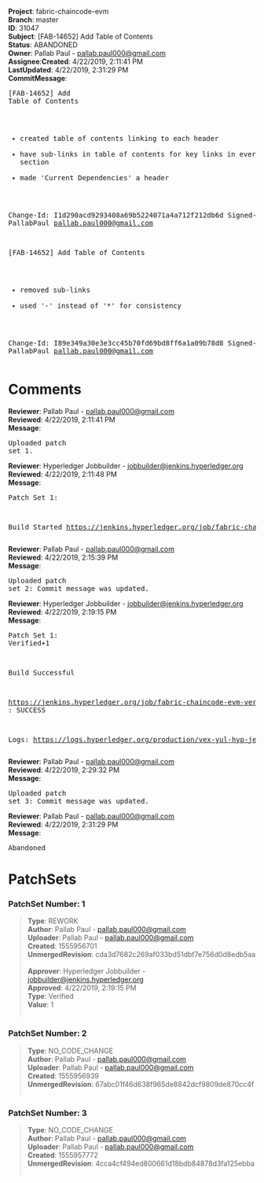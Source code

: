 <strong>Project</strong>: fabric-chaincode-evm</br><strong>Branch</strong>: master<br><strong>ID</strong>: 31047<br><strong>Subject</strong>: [FAB-14652] Add Table of Contents<br><strong>Status</strong>: ABANDONED<br><strong>Owner</strong>: Pallab Paul - pallab.paul000@gmail.com<br><strong>Assignee</strong>:<strong>Created</strong>: 4/22/2019, 2:11:41 PM<br><strong>LastUpdated</strong>: 4/22/2019, 2:31:29 PM<br><strong>CommitMessage</strong>:<br><pre>[FAB-14652] Add Table of Contents

 - created table of contents linking to each header
 - have sub-links in table of contents for key links in every section
 - made 'Current Dependencies' a header

Change-Id: I1d290acd9293408a69b5224071a4a712f212db6d
Signed-off-by: PallabPaul <pallab.paul000@gmail.com>

[FAB-14652] Add Table of Contents

 - removed sub-links
 - used '-' instead of '*' for consistency

Change-Id: I89e349a30e3e3cc45b70fd69bd8ff6a1a09b78d8
Signed-off-by: PallabPaul <pallab.paul000@gmail.com>
</pre><h1>Comments</h1><strong>Reviewer</strong>: Pallab Paul - pallab.paul000@gmail.com<br><strong>Reviewed</strong>: 4/22/2019, 2:11:41 PM<br><strong>Message</strong>: <pre>Uploaded patch set 1.</pre><strong>Reviewer</strong>: Hyperledger Jobbuilder - jobbuilder@jenkins.hyperledger.org<br><strong>Reviewed</strong>: 4/22/2019, 2:11:48 PM<br><strong>Message</strong>: <pre>Patch Set 1:

Build Started https://jenkins.hyperledger.org/job/fabric-chaincode-evm-verify-x86_64/373/</pre><strong>Reviewer</strong>: Pallab Paul - pallab.paul000@gmail.com<br><strong>Reviewed</strong>: 4/22/2019, 2:15:39 PM<br><strong>Message</strong>: <pre>Uploaded patch set 2: Commit message was updated.</pre><strong>Reviewer</strong>: Hyperledger Jobbuilder - jobbuilder@jenkins.hyperledger.org<br><strong>Reviewed</strong>: 4/22/2019, 2:19:15 PM<br><strong>Message</strong>: <pre>Patch Set 1: Verified+1

Build Successful 

https://jenkins.hyperledger.org/job/fabric-chaincode-evm-verify-x86_64/373/ : SUCCESS

Logs: https://logs.hyperledger.org/production/vex-yul-hyp-jenkins-3/fabric-chaincode-evm-verify-x86_64/373</pre><strong>Reviewer</strong>: Pallab Paul - pallab.paul000@gmail.com<br><strong>Reviewed</strong>: 4/22/2019, 2:29:32 PM<br><strong>Message</strong>: <pre>Uploaded patch set 3: Commit message was updated.</pre><strong>Reviewer</strong>: Pallab Paul - pallab.paul000@gmail.com<br><strong>Reviewed</strong>: 4/22/2019, 2:31:29 PM<br><strong>Message</strong>: <pre>Abandoned</pre><h1>PatchSets</h1><h3>PatchSet Number: 1</h3><blockquote><strong>Type</strong>: REWORK<br><strong>Author</strong>: Pallab Paul - pallab.paul000@gmail.com<br><strong>Uploader</strong>: Pallab Paul - pallab.paul000@gmail.com<br><strong>Created</strong>: 1555956701<br><strong>UnmergedRevision</strong>: cda3d7682c269af033bd51dbf7e756d0d8edb5aa<br><br><strong>Approver</strong>: Hyperledger Jobbuilder - jobbuilder@jenkins.hyperledger.org<br><strong>Approved</strong>: 4/22/2019, 2:19:15 PM<br><strong>Type</strong>: Verified<br><strong>Value</strong>: 1<br><br></blockquote><h3>PatchSet Number: 2</h3><blockquote><strong>Type</strong>: NO_CODE_CHANGE<br><strong>Author</strong>: Pallab Paul - pallab.paul000@gmail.com<br><strong>Uploader</strong>: Pallab Paul - pallab.paul000@gmail.com<br><strong>Created</strong>: 1555956939<br><strong>UnmergedRevision</strong>: 67abc01f46d638f965de8842dcf9809de870cc4f<br><br></blockquote><h3>PatchSet Number: 3</h3><blockquote><strong>Type</strong>: NO_CODE_CHANGE<br><strong>Author</strong>: Pallab Paul - pallab.paul000@gmail.com<br><strong>Uploader</strong>: Pallab Paul - pallab.paul000@gmail.com<br><strong>Created</strong>: 1555957772<br><strong>UnmergedRevision</strong>: 4cca4cf494ed800661d18bdb84878d3fa125ebba<br><br></blockquote>